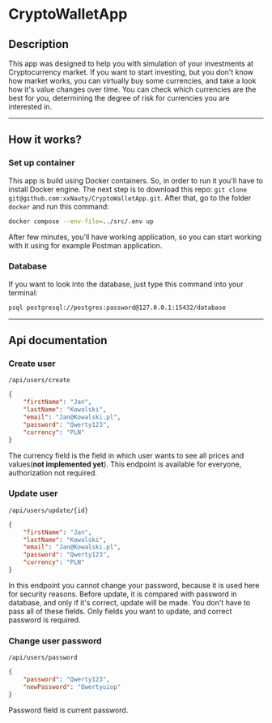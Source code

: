 # CryptoWalletApp
## Description
This app was designed to help you with simulation of your investments at Cryptocurrency market. 
If you want to start investing, but you don't know how market works, you can virtually buy some 
currencies, and take a look how it's value changes over time. You can check which currencies are 
the best for you, determining the degree of risk for currencies you are interested in. 

---

## How it works?

### Set up container
This app is build using Docker containers. So, in order to run it you'll have to install Docker engine. 
The next step is to download this repo: ``git clone git@github.com:xxNauty/CryptoWalletApp.git``. After that, go to the
folder
``docker`` and run this command:

```bash
docker compose --env-file=../src/.env up
```

After few minutes, you'll have working application, so you can start working with it using for example Postman 
application.

### Database 
If you want to look into the database, just type this command into your terminal:

```bash
psql postgresql://postgres:password@127.0.0.1:15432/database
```

---

## Api documentation

### Create user

``/api/users/create``

```json
{
    "firstName": "Jan",
    "lastName": "Kowalski",
    "email": "Jan@Kowalski.pl",
    "password": "Qwerty123",
    "currency": "PLN"
}
```
The currency field is the field in which user wants to see all prices and values(**not implemented yet**).
This endpoint is available for everyone, authorization not required.

### Update user

``/api/users/update/{id}``

```json
{
    "firstName": "Jan",
    "lastName": "Kowalski",
    "email": "Jan@Kowalski.pl",
    "password": "Qwerty123",
    "currency": "PLN"
}
```

In this endpoint you cannot change your password, because it is used here for security reasons. Before update, it is 
compared with password in database, and only if it's correct, update will be made. You don't have to pass all of 
these fields. Only fields you want to update, and correct password is required. 

### Change user password

``/api/users/password``

```json
{
    "password": "Qwerty123",
    "newPassword": "Qwertyuiop"
}
```

Password field is current password. 











